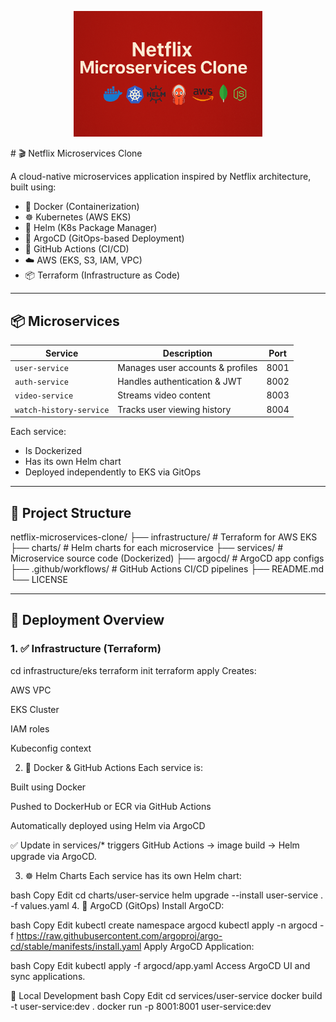 <p align="center">
  <img src="banner (2).png" alt="Netflix Microservices Clone" width="60%" />
</p>
# 🎬 Netflix Microservices Clone

A cloud-native microservices application inspired by Netflix architecture, built using:

- 🐳 Docker (Containerization)
- ☸️ Kubernetes (AWS EKS)
- 🎯 Helm (K8s Package Manager)
- 🚀 ArgoCD (GitOps-based Deployment)
- 🔁 GitHub Actions (CI/CD)
- ☁️ AWS (EKS, S3, IAM, VPC)
- 📦 Terraform (Infrastructure as Code)

---

## 📦 Microservices

| Service               | Description                        | Port |
|------------------------|------------------------------------|------|
| `user-service`         | Manages user accounts & profiles   | 8001 |
| `auth-service`         | Handles authentication & JWT       | 8002 |
| `video-service`        | Streams video content              | 8003 |
| `watch-history-service`| Tracks user viewing history        | 8004 |

Each service:
- Is Dockerized
- Has its own Helm chart
- Deployed independently to EKS via GitOps

---

## 📁 Project Structure
netflix-microservices-clone/
├── infrastructure/ # Terraform for AWS EKS
├── charts/ # Helm charts for each microservice
├── services/ # Microservice source code (Dockerized)
├── argocd/ # ArgoCD app configs
├── .github/workflows/ # GitHub Actions CI/CD pipelines
├── README.md
└── LICENSE


---

## 🚀 Deployment Overview

### 1. ✅ Infrastructure (Terraform)
cd infrastructure/eks
terraform init
terraform apply
Creates:

AWS VPC

EKS Cluster

IAM roles

Kubeconfig context

2. 🐳 Docker & GitHub Actions
Each service is:

Built using Docker

Pushed to DockerHub or ECR via GitHub Actions

Automatically deployed using Helm via ArgoCD

✅ Update in services/* triggers GitHub Actions → image build → Helm upgrade via ArgoCD.

3. ☸️ Helm Charts
Each service has its own Helm chart:

bash
Copy
Edit
cd charts/user-service
helm upgrade --install user-service . -f values.yaml
4. 🎯 ArgoCD (GitOps)
Install ArgoCD:

bash
Copy
Edit
kubectl create namespace argocd
kubectl apply -n argocd -f https://raw.githubusercontent.com/argoproj/argo-cd/stable/manifests/install.yaml
Apply ArgoCD Application:

bash
Copy
Edit
kubectl apply -f argocd/app.yaml
Access ArgoCD UI and sync applications.

🧪 Local Development
bash
Copy
Edit
cd services/user-service
docker build -t user-service:dev .
docker run -p 8001:8001 user-service:dev

